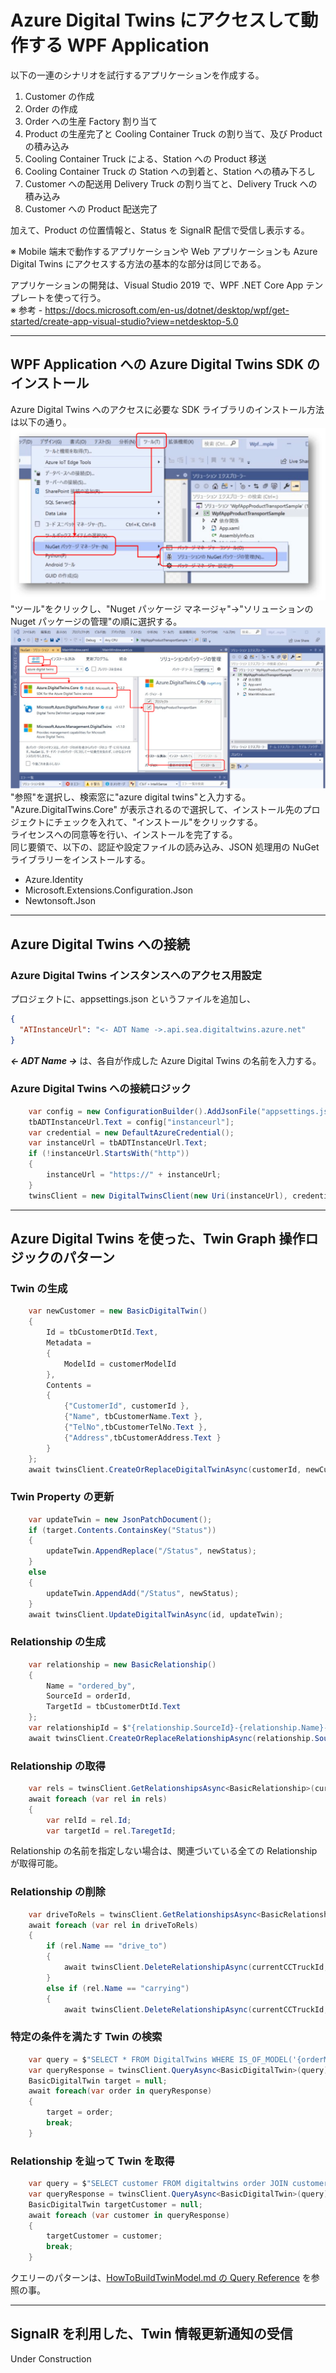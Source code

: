 # Azure Digital Twins にアクセスして動作する WPF Application 

以下の一連のシナリオを試行するアプリケーションを作成する。    
1. Customer の作成  
1. Order の作成  
1. Order への生産 Factory 割り当て  
1. Product の生産完了と Cooling Container Truck の割り当て、及び Product の積み込み  
1. Cooling Container Truck による、Station への Product 移送  
1. Cooling Container Truck の Station への到着と、Station への積み下ろし  
1. Customer への配送用 Delivery Truck の割り当てと、Delivery Truck への積み込み  
1. Customer への Product 配送完了  

加えて、Product の位置情報と、Status を SignalR 配信で受信し表示する。  

※ Mobile 端末で動作するアプリケーションや Web アプリケーションも Azure Digital Twins にアクセスする方法の基本的な部分は同じである。  

アプリケーションの開発は、Visual Studio 2019 で、WPF .NET Core App テンプレートを使って行う。  
※ 参考 - https://docs.microsoft.com/en-us/dotnet/desktop/wpf/get-started/create-app-visual-studio?view=netdesktop-5.0  

---
## WPF Application への Azure Digital Twins SDK のインストール  
Azure Digital Twins へのアクセスに必要な SDK ライブラリのインストール方法は以下の通り。  
![Add Nuget Packge](images/wpfapp/add_nuget.svg) 
"ツール"をクリックし、"Nuget パッケージ マネージャ"→"ソリューションの Nuget パッケージの管理"の順に選択する。  
![Install ADT SDK](images/wpfapp/install_adtsdk.svg)  
"参照"を選択し、検索窓に"azure digital twins"と入力する。  
"Azure.DigitalTwins.Core" が表示されるので選択して、インストール先のプロジェクトにチェックを入れて、"インストール"をクリックする。  
ライセンスへの同意等を行い、インストールを完了する。  
同じ要領で、以下の、認証や設定ファイルの読み込み、JSON 処理用の NuGet ライブラリーをインストールする。  
- Azure.Identity  
- Microsoft.Extensions.Configuration.Json  
- Newtonsoft.Json  

---
## Azure Digital Twins への接続  
### Azure Digital Twins インスタンスへのアクセス用設定  
プロジェクトに、appsettings.json というファイルを追加し、  
```json
{
  "ATInstanceUrl": "<- ADT Name ->.api.sea.digitaltwins.azure.net"
}
```
<b><i>&lt;- ADT Name -&gt;</i></b> は、各自が作成した Azure Digital Twins の名前を入力する。  

### Azure Digital Twins への接続ロジック   
```cs
    var config = new ConfigurationBuilder().AddJsonFile("appsettings.json", optional: false, reloadOnChange: false).Build();
    tbADTInstanceUrl.Text = config["instanceurl"];
    var credential = new DefaultAzureCredential();
    var instanceUrl = tbADTInstanceUrl.Text;
    if (!instanceUrl.StartsWith("http"))
    {
        instanceUrl = "https://" + instanceUrl;
    }
    twinsClient = new DigitalTwinsClient(new Uri(instanceUrl), credential);
```

---
## Azure Digital Twins を使った、Twin Graph 操作ロジックのパターン  

### Twin の生成  
```cs
    var newCustomer = new BasicDigitalTwin()
    {
        Id = tbCustomerDtId.Text,
        Metadata =
        {
            ModelId = customerModelId
        },
        Contents =
        {
            {"CustomerId", customerId },
            {"Name", tbCustomerName.Text },
            {"TelNo",tbCustomerTelNo.Text },
            {"Address",tbCustomerAddress.Text }
        }
    };
    await twinsClient.CreateOrReplaceDigitalTwinAsync(customerId, newCustomer);
```

### Twin Property の更新
```cs
    var updateTwin = new JsonPatchDocument();
    if (target.Contents.ContainsKey("Status"))
    {
        updateTwin.AppendReplace("/Status", newStatus);
    }
    else
    {
        updateTwin.AppendAdd("/Status", newStatus);
    }
    await twinsClient.UpdateDigitalTwinAsync(id, updateTwin);
```


### Relationship の生成 
```cs
    var relationship = new BasicRelationship()
    {
        Name = "ordered_by",
        SourceId = orderId,
        TargetId = tbCustomerDtId.Text
    };
    var relationshipId = $"{relationship.SourceId}-{relationship.Name}-{relationship.TargetId}";
    await twinsClient.CreateOrReplaceRelationshipAsync(relationship.SourceId, relationshipId, relationship);
```

### Relationship の取得  
```cs
    var rels = twinsClient.GetRelationshipsAsync<BasicRelationship>(currentDestinationStationId, relationshipName: "sort_to");
    await foreach (var rel in rels)
    {
        var relId = rel.Id;
        var targetId = rel.TaregetId;
```
Relationship の名前を指定しない場合は、関連づいている全ての Relationship が取得可能。  

### Relationship の削除  
```cs
    var driveToRels = twinsClient.GetRelationshipsAsync<BasicRelationship>(currentCCTruckId);
    await foreach (var rel in driveToRels)
    {
        if (rel.Name == "drive_to")
        {
            await twinsClient.DeleteRelationshipAsync(currentCCTruckId, rel.Id);
        }
        else if (rel.Name == "carrying")
        {
            await twinsClient.DeleteRelationshipAsync(currentCCTruckId, rel.Id);
```

### 特定の条件を満たす Twin の検索  
```cs
    var query = $"SELECT * FROM DigitalTwins WHERE IS_OF_MODEL('{orderModelId}') AND $dtId='{id}'";
    var queryResponse = twinsClient.QueryAsync<BasicDigitalTwin>(query);
    BasicDigitalTwin target = null;
    await foreach(var order in queryResponse)
    {
        target = order;
        break;
    }
```

### Relationship を辿って Twin を取得  
```cs
    var query = $"SELECT customer FROM digitaltwins order JOIN customer RELATED order.order_by WHERE order.OrderId = '{currentOrderId}' AND IS_OF_MODEL(order, '{orderModelId}')";
    var queryResponse = twinsClient.QueryAsync<BasicDigitalTwin>(query);
    BasicDigitalTwin targetCustomer = null;
    await foreach (var customer in queryResponse)
    {
        targetCustomer = customer;
        break;
    }
```
クエリーのパターンは、[HowToBuildTwinModel.md の Query Reference](./HowToBuildTwinModel.md#query-reference) を参照の事。  


---
## SignalR を利用した、Twin 情報更新通知の受信  

Under Construction  

